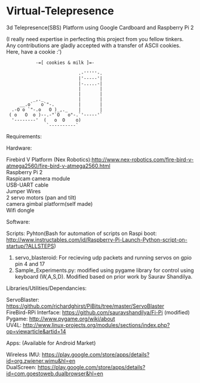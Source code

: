 # Virtual-Telepresence
3d Telepresence(SBS)  Platform using Google Cardboard and Raspberry Pi 2



(I really need expertise in perfecting this project from you fellow tinkers. Any contributions are gladly accepted with a transfer of ASCII cookies. Here, have a cookie :')

               -=[ cookies & milk ]=- 

                               .-'''''-.
                               |'-----'|
                               |-.....-|
                               |       |
                               |       |
              _,._             |       |
         __.o`   o`"-.         |       |
      .-O o `"-.o   O )_,._    |       |
     ( o   O  o )--.-"`O   o"-.`'-----'`
      '--------'  (   o  O    o)  
                   `----------`
 

Requirements:  

Hardware:  

  Firebird V Platform (Nex Robotics):http://www.nex-robotics.com/fire-bird-v-atmega2560/fire-bird-v-atmega2560.html  
  Raspberry Pi 2  
  Raspicam camera module  
  USB-UART cable  
  Jumper Wires  
  2 servo motors (pan and tilt)  
  camera gimbal platform(self made)  
  Wifi dongle  
  
Software:

Scripts: Pyhton(Bash for automation of scripts on Raspi boot: http://www.instructables.com/id/Raspberry-Pi-Launch-Python-script-on-startup/?ALLSTEPS)  
  1. servo_blasteroid: For recieving udp packets and running servos on gpio pin 4 and 17  
  2. Sample_Experiments.py: modified using pygame library for control using keyboard (W,A,S,D). Modified based on prior work by Saurav Shandilya.  

Libraries/Utilities/Dependancies:
  
  ServoBlaster: https://github.com/richardghirst/PiBits/tree/master/ServoBlaster  
  FireBird-RPi Interface: https://github.com/sauravshandilya/Fi-Pi (modified)  
  Pygame: http://www.pygame.org/wiki/about  
  UV4L: http://www.linux-projects.org/modules/sections/index.php?op=viewarticle&artid=14  
  
Apps: (Available for Android Market)  
  
  Wireless IMU: https://play.google.com/store/apps/details?id=org.zwiener.wimu&hl=en  
  DualScreen: https://play.google.com/store/apps/details?id=com.goestoweb.dualbrowser&hl=en  



